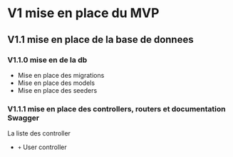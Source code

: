 # V1 mise en place du MVP

## V1.1 mise en place de la base de donnees

### V1.1.0 mise en de la db

- Mise en place des migrations
- Mise en place des models
- Mise en place des seeders

### V1.1.1 mise en place des controllers, routers et documentation Swagger

La liste des controller

- `+` User controller
